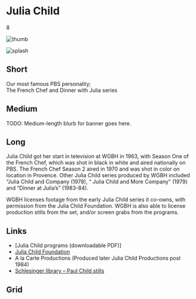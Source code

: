 # Julia Child

8

![thumb](http://placehold.it/348x196)

![splash](https://s3.amazonaws.com/wgbhstocksales.org/content/JuliaWithShellfish_348x196.png)

## Short

Our most famous PBS personality;<br/>
The French Chef and Dinner with Julia series

## Medium

TODO: Medium-length blurb for banner goes here.

## Long

Julia Child got her start in television at WGBH in 1963, with Season One of the 
French Chef, which was shot in black in white and aired nationally on PBS.  The 
French Chef Season 2 aired in 1970 and was shot in color on location in Provence.
Other Julia Child series produced by WGBH included “Julia Child and Company (1978), 
“ Julia Child and More Company” (1979)  and “Dinner at Julia’s” (1983-84).
  
WGBH licenses footage from the early Julia Child series it co-owns, with permission 
from the Julia Child Foundation.    WGBH is also able to license production stills 
from the set, and/or screen grabs from the programs.   

## Links

- [Julia Child programs (downloadable PDF)]
- [Julia Child Foundation](http://www.juliachildfoundation.org)
- A la Carte Productions (Produced later Julia Child Productions post 1984)
- [Schlesinger library – Paul Child stills](http://tinyurl.com/9lv329u)

## Grid
